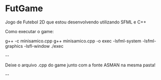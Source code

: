 # FutGame
Jogo de Futebol 2D que estou desenvolvendo utilizando SFML e C++

Como executar o game:

  g++ -c minisamico.cpp
  g++ minisamico.cpp -o exec -lsfml-system -lsfml-graphics -lsfl-window
  ./exec
  
 --
 
 Deixe o arquivo .cpp do game junto com a fonte ASMAN na mesma pasta!
 
 --
